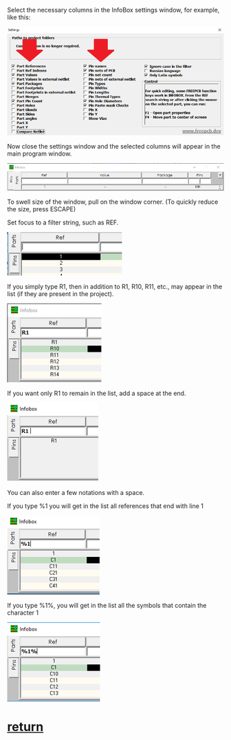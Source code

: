 Select the necessary columns in the InfoBox settings window, for example, like this:

![](pictures/ib_f1.png)

Now close the settings window and the selected columns will appear in the main program window.

![](pictures/ib_f2.png)

To swell size of the window, pull on the window corner. (To quickly reduce the size, press ESCAPE)

Set focus to a filter string, such as REF.

![](pictures/ib_f3.png)

If you simply type R1, then in addition to R1, R10, R11, etc., may appear in the list (if they are present in the project).

![](pictures/ib_f4.png)

If you want only R1 to remain in the list, add a space at the end.

![](pictures/ib_f5.png)

You can also enter a few notations with a space.

If you type %1 you will get in the list all references that end with line 1

![](pictures/ib_f6.png)

If you type %1%, you will get in the list all the symbols that contain the character 1

![](pictures/ib_f7.png)

# [return](How_to.md)
